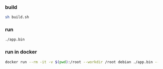 
### build

```bash
sh build.sh
```

### run
```bash
./app.bin
```

### run in docker
```bash
docker run --rm -it -v $(pwd):/root --workdir /root debian ./app.bin --appimage-extract-and-run
```
